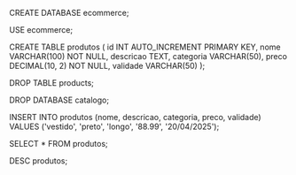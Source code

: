 CREATE DATABASE ecommerce;

USE ecommerce;

CREATE TABLE produtos (
id INT AUTO_INCREMENT PRIMARY KEY,
nome VARCHAR(100) NOT NULL,
descricao TEXT,
categoria VARCHAR(50),
preco DECIMAL(10, 2) NOT NULL,
validade VARCHAR(50)
);

DROP TABLE products;

DROP DATABASE catalogo;

INSERT INTO produtos (nome, descricao, categoria, preco, validade) 
VALUES ('vestido', 'preto', 'longo', '88.99', '20/04/2025');

SELECT * FROM produtos;

DESC produtos;